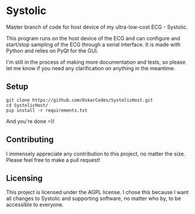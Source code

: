 # Systolic
Master branch of code for host device of my ultra-low-cost ECG - Systolic. 

This program runs on the host device of the ECG and can configure and start/stop sampling of the ECG through a serial interface. It is made with Python and relies on PyQt for the GUI.

I'm still in the process of making more documentation and tests, so please let me know if you need any clarification on anything in the meantime.

## Setup
```shell
git clone https://github.com/OskarCodes/SystolicHost.git
cd SystolicHost/
pip install -r requirements.txt
```
And you're done =)!

## Contributing
I immensely appreciate any contribution to this project, no matter the size. Please feel free to make a pull request!

## Licensing
This project is licensed under the AGPL license. I chose this because I want all changes to Systolic and supporting software, no matter who by, to be accessible to everyone. 
